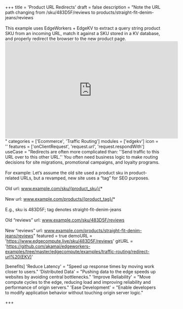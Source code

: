 +++
title = 'Product URL Redirects'
draft = false
description = "Note the URL path changing from /sku/483D5F/reviews to products/straight-fit-denim-jeans/reviews <br><br>This example uses EdgeWorkers + EdgeKV to extract a query string product SKU from an incoming URL, match it against a SKU stored in a KV database, and properly redirect the browser to the new product page. <iframe width="560" height="315" src="https://www.youtube.com/embed/DAFmdGi_XQo?si=opditGW5xdmZnDBQ" title="YouTube video player" frameborder="0" allow="accelerometer; autoplay; clipboard-write; encrypted-media; gyroscope; picture-in-picture; web-share" referrerpolicy="strict-origin-when-cross-origin" allowfullscreen></iframe>"
categories = ['Ecommerce', 'Traffic Routing']
modules = ['edgekv']
icon = ''
features = ['onClientRequest', 'request.url', 'request.respondWith']
useCase = "Redirects are often more complicated than: ''Send traffic to this URL over to this other URL.'' You often need business logic to make routing decisions for site migrations, promotional campaigns, and loyalty programs. <br><br> For example: Let’s assume the old site used a product sku in product-related URLs, but a revamped, new site uses a “tag” for SEO purposes. <br><br>Old url: www.example.com/sku/{product_sku}/* <br><br> New url: www.example.com/products/{product_tag}/* <br><br> E.g., sku is 483D5F; tag denotes straight-fit-denim-jeans <br><br> Old “reviews” url: www.example.com/sku/483D5F/reviews <br><br> New “reviews” url: www.example.com/products/straight-fit-denim-jeans/reviews"
featured = true
demoURL = 'https://www.edgecompute.live/sku/483D5F/reviews'
gitURL = 'https://github.com/akamai/edgeworkers-examples/tree/master/edgecompute/examples/traffic-routing/redirect-url%20(EKV)'

[benefits]
	'Reduce Latency' = "Speed up response times by moving work closer to users."
	'Distributed Data' = "Pushing data to the edge speeds up websites by avoiding central bottlenecks."
	'Improve Reliability' = "Move compute cycles to the edge, reducing load and improving reliability and performance of origin servers."
	'Ease Development' = "Enable developers to modify application behavior without touching origin server logic."

+++
